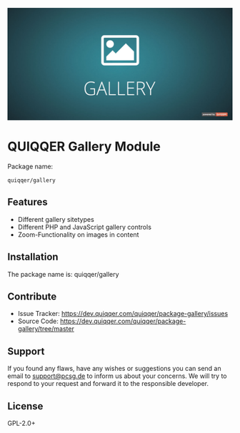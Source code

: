 ![QUIQQER Gallery](bin/images/Readme.jpg)

QUIQQER Gallery Module
========
Package name:

    quiqqer/gallery


Features
--------
- Different gallery sitetypes
- Different PHP and JavaScript gallery controls
- Zoom-Functionality on images in content

Installation
------------
The package name is: quiqqer/gallery


Contribute
----------
- Issue Tracker: https://dev.quiqqer.com/quiqqer/package-gallery/issues
- Source Code: https://dev.quiqqer.com/quiqqer/package-gallery/tree/master


Support
-------
If you found any flaws, have any wishes or suggestions you can send an email
to [support@pcsg.de](mailto:support@pcsg.de) to inform us about your concerns. 
We will try to respond to your request and forward it to the responsible developer.

License
-------
GPL-2.0+
